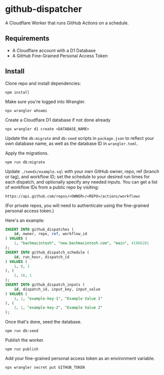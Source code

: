# github-dispatcher

A Cloudflare Worker that runs GitHub Actions on a schedule.

## Requirements

- A Cloudflare account with a D1 Database
- A GitHub Fine-Grained Personal Access Token

## Install

Clone repo and install dependencies:

```shell
npm install
```

Make sure you're logged into Wrangler.

```shell
npx wrangler whoami
```

Create a Cloudflare D1 database if not done already

```shell
npx wrangler d1 create <DATABASE_NAME>
```

Update the `db:migrate` and `db:seed` scripts in `package.json` to reflect your own database name, as well as the database ID in `wrangler.toml`.

Apply the migrations.

```shell
npm run db:migrate
```

Update `./seeds/example.sql` with your own GitHub owner, repo, ref (branch or tag), and workflow ID; set the schedule to your desired run times for each dispatch, and optionally specify any needed inputs. You can get a list of workflow IDs from a public repo by visiting:

```
https://api.github.com/repos/<OWNER>/<REPO>/actions/workflows
```

(For private repos, you will need to authenticate using the fine-grained personal access token.)

Here's an example:

```sql
INSERT INTO github_dispatches (
	id, owner, repo, ref, workflow_id
) VALUES (
	1, "bachmacintosh", "new.bachmacintosh.com", "main", 41966281
);
INSERT INTO github_dispatch_schedule (
	id, run_hour, dispatch_id
) VALUES (
	1, 0, 1
), (
	2, 16, 1
);
INSERT INTO github_dispatch_inputs (
	id, dispatch_id, input_key, input_value
) VALUES (
	1, 1, "example-key-1", "Example Value 1"
), (
	2, 1, "example-key-2", "Example Value 2"
);
```

Once that's done, seed the database.

```shell
npm run db:seed
```

Publish the worker.

```shell
npm run publish
```

Add your fine-grained personal access token as an environment variable.

```shell
npx wrangler secret put GITHUB_TOKEN
```
